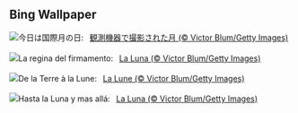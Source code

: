 ## Bing Wallpaper
![](https://www.bing.com/th?id=OHR.MineralMoon_JA-JP2878137098_UHD.jpg&w=1000)今日は国際月の日:&nbsp;&ensp;[観測機器で撮影された月 (© Victor Blum/Getty Images)](https://www.bing.com/th?id=OHR.MineralMoon_JA-JP2878137098_UHD.jpg)
<br><br/>
![](https://www.bing.com/th?id=OHR.MineralMoon_IT-IT2334790788_UHD.jpg&w=1000)La regina del firmamento:&nbsp;&ensp;[La Luna (© Victor Blum/Getty Images)](https://www.bing.com/th?id=OHR.MineralMoon_IT-IT2334790788_UHD.jpg)
<br><br/>
![](https://www.bing.com/th?id=OHR.MineralMoon_FR-FR0840269185_UHD.jpg&w=1000)De la Terre à la Lune:&nbsp;&ensp;[La Lune  (© Victor Blum/Getty Images)](https://www.bing.com/th?id=OHR.MineralMoon_FR-FR0840269185_UHD.jpg)
<br><br/>
![](https://www.bing.com/th?id=OHR.MineralMoon_ES-ES8732088445_UHD.jpg&w=1000)Hasta la Luna y mas allá:&nbsp;&ensp;[La Luna (© Victor Blum/Getty Images)](https://www.bing.com/th?id=OHR.MineralMoon_ES-ES8732088445_UHD.jpg)
<br><br/>
